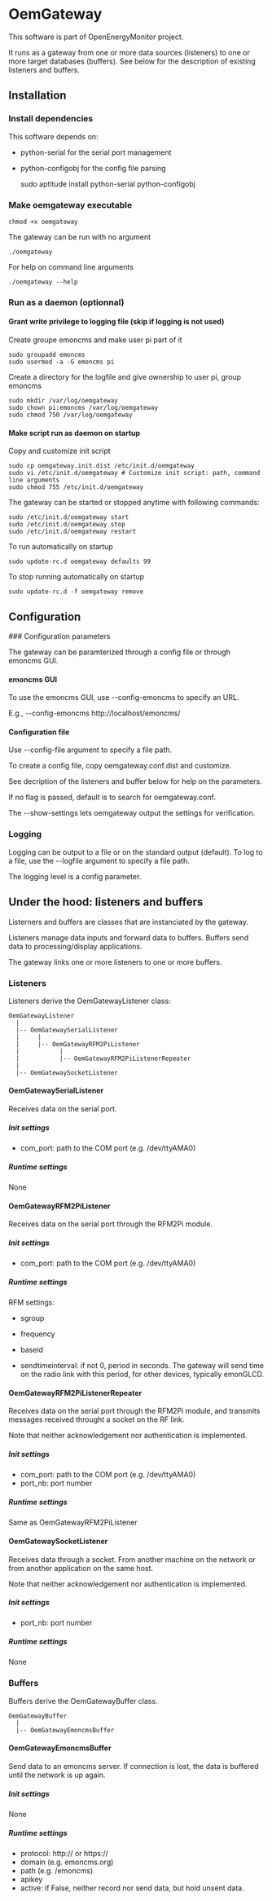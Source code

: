 OemGateway
==========

This software is part of OpenEnergyMonitor project.

It runs as a gateway from one or more data sources (listeners)
to one or more target databases (buffers). See below for the description
of existing listeners and buffers.

## Installation

### Install dependencies

This software depends on:

* python-serial for the serial port management
* python-configobj for the config file parsing

    sudo aptitude install python-serial python-configobj

### Make oemgateway executable

    chmod +x oemgateway

The gateway can be run with no argument

    ./oemgateway

For help on command line arguments

    ./oemgateway --help 

### Run as a daemon (optionnal)

#### Grant write privilege to logging file (skip if logging is not used)

Create groupe emoncms and make user pi part of it 
   
    sudo groupadd emoncms 
    sudo usermod -a -G emoncms pi

Create a directory for the logfile and give ownership to user pi, group emoncms

    sudo mkdir /var/log/oemgateway
    sudo chown pi:emoncms /var/log/oemgateway
    sudo chmod 750 /var/log/oemgateway

#### Make script run as daemon on startup

Copy and customize init script
    
    sudo cp oemgateway.init.dist /etc/init.d/oemgateway
    sudo vi /etc/init.d/oemgateway # Customize init script: path, command line arguments
    sudo chmod 755 /etc/init.d/oemgateway

The gateway can be started or stopped anytime with following commands:

    sudo /etc/init.d/oemgateway start
    sudo /etc/init.d/oemgateway stop
    sudo /etc/init.d/oemgateway restart

To run automatically on startup

    sudo update-rc.d oemgateway defaults 99

To stop running automatically on startup

    sudo update-rc.d -f oemgateway remove

## Configuration

### Configuration parameters

The gateway can be paramterized through a config file or through emoncms GUI.

#### emoncms GUI

To use the emoncms GUI, use --config-emoncms to specify an URL.

E.g., --config-emoncms http://localhost/emoncms/

#### Configuration file

Use --config-file argument to specify a file path.

To create a config file, copy oemgateway.conf.dist and customize.

See decription of the listeners and buffer below for help on the parameters.

If no flag is passed, default is to search for oemgateway.conf.

The --show-settings lets oemgateway output the settings for verification.

### Logging

Logging can be output to a file or on the standard output (default). 
To log to a file, use the --logfile argument to specify a file path.

The logging level is a config parameter.

## Under the hood: listeners and buffers

Listerners and buffers are classes that are instanciated by the gateway.

Listeners manage data inputs and forward data to buffers. Buffers send data to processing/display applications.

The gateway links one or more listeners to one or more buffers.

### Listeners

Listeners derive the OemGatewayListener class:

    OemGatewayListener
      |
      |-- OemGatewaySerialListener
      |     |
      |     |-- OemGatewayRFM2PiListener
      |           |
      |           |-- OemGatewayRFM2PiListenerRepeater
      |
      |-- OemGatewaySocketListener

#### OemGatewaySerialListener 

Receives data on the serial port.

##### Init settings

* com_port: path to the COM port (e.g. /dev/ttyAMA0)

##### Runtime settings

None

#### OemGatewayRFM2PiListener 

Receives data on the serial port through the RFM2Pi module.

##### Init settings

* com_port: path to the COM port (e.g. /dev/ttyAMA0)

##### Runtime settings

RFM settings:
* sgroup
* frequency
* baseid

* sendtimeinterval: if not 0, period in seconds. The gateway will send time 
on the radio link with this period, for other devices, typically emonGLCD.

#### OemGatewayRFM2PiListenerRepeater

Receives data on the serial port through the RFM2Pi module, and transmits 
messages received throught a socket on the RF link.

Note that neither acknowledgement nor authentication is implemented.

##### Init settings

* com_port: path to the COM port (e.g. /dev/ttyAMA0)
* port_nb: port number

##### Runtime settings

Same as OemGatewayRFM2PiListener

#### OemGatewaySocketListener

Receives data through a socket. From another machine on the network or from 
another application on the same host.

Note that neither acknowledgement nor authentication is implemented.

##### Init settings

* port_nb: port number

##### Runtime settings

None

### Buffers

Buffers derive the OemGatewayBuffer class.

    OemGatewayBuffer
      |
      |-- OemGatewayEmoncmsBuffer

#### OemGatewayEmoncmsBuffer

Send data to an emoncms server. If connection is lost, the data is buffered
until the network is up again.

##### Init settings

None

##### Runtime settings

* protocol: http:// or https://
* domain (e.g. emoncms.org)
* path (e.g. /emoncms)
* apikey
* active: if False, neither record nor send data, but hold unsent data.

